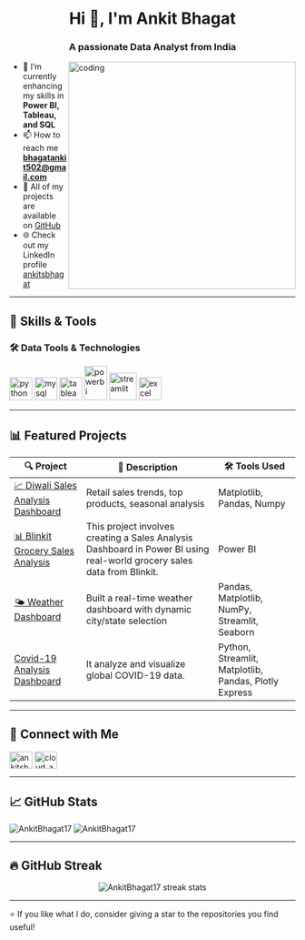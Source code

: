 <h1 align="center">Hi 👋, I'm Ankit Bhagat</h1>
<h3 align="center">A passionate Data Analyst from India</h3>

<img align="right" alt="coding" width="400" src="https://cdn.dribbble.com/users/1162077/screenshots/3848914/media/7ed7d5ca074b4ef0a7c9ee4e9f6d0de3.gif" />

- 🌱 I’m currently enhancing my skills in **Power BI, Tableau, and SQL**
- 📫 How to reach me **bhagatankit502@gmail.com**
- 💼 All of my projects are available on [GitHub](https://github.com/ankit-bhagat17)
- 🌐 Check out my LinkedIn profile [ankitsbhagat](https://linkedin.com/in/ankitsbhagat)

---

## 🧠 Skills & Tools

### 🛠️ Data Tools & Technologies
<p align="left">
  <img src="https://cdn.jsdelivr.net/gh/devicons/devicon/icons/python/python-original.svg" alt="python" width="40" height="40"/>
  <img src="https://cdn.jsdelivr.net/gh/devicons/devicon/icons/mysql/mysql-original-wordmark.svg" alt="mysql" width="40" height="40"/>
  <img src="https://img.icons8.com/color/48/000000/tableau-software.png" alt="tableau" width="40" height="40"/>
  <img src="https://img.icons8.com/color/48/power-bi.png" alt="powerbi" width="40" height="60"/>
  <img width="48" height="48" src="https://img.icons8.com/color/48/streamlit.png" alt="streamlit"/>
  <img src="https://cdn2.iconfinder.com/data/icons/metro-ui-icon-set/512/Excel_15.png" alt="excel" width="40" height="40"/>
</p>

---

## 📊 Featured Projects

| 🔍 Project | 🧾 Description | 🛠️ Tools Used |
|-----------|----------------|---------------|
| [📈 Diwali Sales Analysis Dashboard](https://github.com/ankit-bhagat17/Diwali-Sales-Analysis) | Retail sales trends, top products, seasonal analysis | Matplotlib, Pandas, Numpy |
| [📊 Blinkit Grocery Sales Analysis](https://github.com/ankit-bhagat17/Blinkit-Grocery-Sales-Analysisi) |  This project involves creating a Sales Analysis Dashboard in Power BI using real-world grocery sales data from Blinkit.| Power BI|
| [🌤️ Weather Dashboard ](https://ankitbhagatweatherapp.streamlit.app) | Built a real-time weather dashboard with dynamic city/state selection| Pandas, Matplotlib, NumPy, Streamlit, Seaborn |
| [Covid-19 Analysis Dashboard ](https://covid19-analysisbyankitbhagat.streamlit.app/) | It analyze and visualize global COVID-19 data. |Python, Streamlit, Matplotlib, Pandas, Plotly Express |

---

## 🔗 Connect with Me

<p align="left">
  <a href="https://linkedin.com/in/ankitsbhagat" target="blank"><img align="center" src="https://raw.githubusercontent.com/rahuldkjain/github-profile-readme-generator/master/src/images/icons/Social/linked-in-alt.svg" alt="ankitsbhagat" height="30" width="40" /></a>
  <a href="https://www.codechef.com/users/cloud_ants_00" target="blank"><img align="center" src="https://cdn.jsdelivr.net/npm/simple-icons@3.1.0/icons/codechef.svg" alt="cloud_ants_00" height="30" width="40" /></a>
</p>

---

## 📈 GitHub Stats

<p>
  <!-- Top Languages -->
  <img align="left" src="https://github-readme-stats.vercel.app/api/top-langs/?username=AnkitBhagat17&show_icons=true&locale=en&layout=compact" alt="AnkitBhagat17"/>
</p>

<p>
  <!-- GitHub Stats -->
  <img align="center" src="https://github-readme-stats.vercel.app/api?username=AnkitBhagat17&show_icons=true&locale=en" alt="AnkitBhagat17"/>
</p>

---

## 🔥 GitHub Streak

<p align="center">
  <img src="https://streak-stats.demolab.com?user=AnkitBhagat17&theme=tokyonight&hide_border=true" alt="AnkitBhagat17 streak stats" />
</p>

---

⭐️ If you like what I do, consider giving a star to the repositories you find useful!
